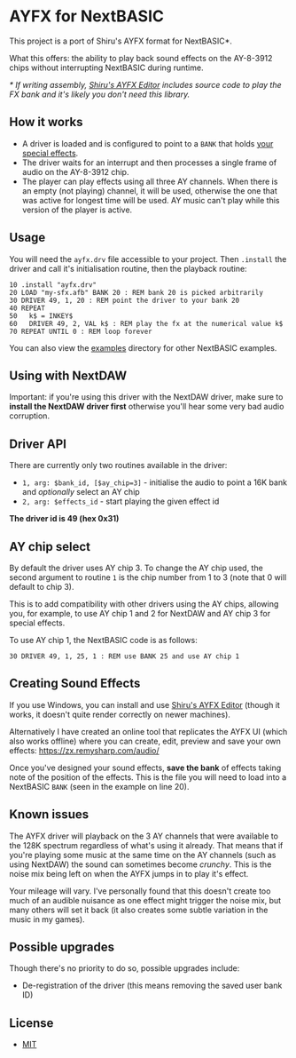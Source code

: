 # AYFX for NextBASIC

This project is a port of Shiru's AYFX format for NextBASIC*.

What this offers: the ability to play back sound effects on the AY-8-3912 chips without interrupting NextBASIC during runtime.

_\* If writing assembly, [Shiru's AYFX Editor](https://shiru.untergrund.net/software.shtml#old) includes source code to play the FX bank and it's likely you don't need this library._

## How it works

- A driver is loaded and is configured to point to a `BANK` that holds [your special effects](#creating-sound-effects).
- The driver waits for an interrupt and then processes a single frame of audio on the AY-8-3912 chip.
- The player can play effects using all three AY channels. When there is an empty (not playing) channel, it will be used, otherwise the one that was active for longest time will be used. AY music can't play while this version of the player is active.

## Usage

You will need the `ayfx.drv` file accessible to your project. Then `.install` the driver and call it's initialisation routine, then the playback routine:

```basic
10 .install "ayfx.drv"
20 LOAD "my-sfx.afb" BANK 20 : REM bank 20 is picked arbitrarily
30 DRIVER 49, 1, 20 : REM point the driver to your bank 20
40 REPEAT
50   k$ = INKEY$
60   DRIVER 49, 2, VAL k$ : REM play the fx at the numerical value k$
70 REPEAT UNTIL 0 : REM loop forever
```

You can also view the [examples](https://github.com/remy/next-ayfx/tree/main/example) directory for other NextBASIC examples.

## Using with NextDAW

Important: if you're using this driver with the NextDAW driver, make sure to **install the NextDAW driver first** otherwise you'll hear some very bad audio corruption.

## Driver API

There are currently only two routines available in the driver:

- `1, arg: $bank_id, [$ay_chip=3]` - initialise the audio to point a 16K bank and _optionally_ select an AY chip
- `2, arg: $effects_id` - start playing the given effect id

**The driver id is 49 (hex 0x31)**

## AY chip select

By default the driver uses AY chip 3. To change the AY chip used, the second argument to routine `1` is the chip number from 1 to 3 (note that 0 will default to chip 3).

This is to add compatibility with other drivers using the AY chips, allowing you, for example, to use AY chip 1 and 2 for NextDAW and AY chip 3 for special effects.

To use AY chip 1, the NextBASIC code is as follows:

```basic
30 DRIVER 49, 1, 25, 1 : REM use BANK 25 and use AY chip 1
```

## Creating Sound Effects

If you use Windows, you can install and use [Shiru's AYFX Editor](https://shiru.untergrund.net/software.shtml#old) (though it works, it doesn't quite render correctly on newer machines).

Alternatively I have created an online tool that replicates the AYFX UI (which also works offline) where you can create, edit, preview and save your own effects: https://zx.remysharp.com/audio/

Once you've designed your sound effects, **save the bank** of effects taking note of the position of the effects. This is the file you will need to load into a NextBASIC `BANK` (seen in the example on line 20).

## Known issues

The AYFX driver will playback on the 3 AY channels that were available to the 128K spectrum regardless of what's using it already. That means that if you're playing some music at the same time on the AY channels (such as using NextDAW) the sound can sometimes become _crunchy_. This is the noise mix being left on when the AYFX jumps in to play it's effect.

Your mileage will vary. I've personally found that this doesn't create too much of an audible nuisance as one effect might trigger the noise mix, but many others will set it back (it also creates some subtle variation in the music in my games).

## Possible upgrades

Though there's no priority to do so, possible upgrades include:

- De-registration of the driver (this means removing the saved user bank ID)

## License

- [MIT](https://rem.mit-license.org)
